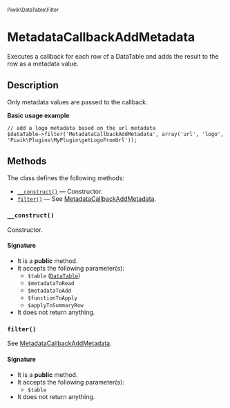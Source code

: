<small>Piwik\DataTable\Filter</small>

MetadataCallbackAddMetadata
===========================

Executes a callback for each row of a DataTable and adds the result to the row as a metadata value.

Description
-----------

Only metadata values are passed to the callback.

**Basic usage example**

    // add a logo metadata based on the url metadata
    $dataTable->filter('MetadataCallbackAddMetadata', array('url', 'logo', 'Piwik\Plugins\MyPlugin\getLogoFromUrl'));


Methods
-------

The class defines the following methods:

- [`__construct()`](#__construct) &mdash; Constructor.
- [`filter()`](#filter) &mdash; See [MetadataCallbackAddMetadata](#).

### `__construct()` <a name="__construct"></a>

Constructor.

#### Signature

- It is a **public** method.
- It accepts the following parameter(s):
    - `$table` ([`DataTable`](../../../Piwik/DataTable.md))
    - `$metadataToRead`
    - `$metadataToAdd`
    - `$functionToApply`
    - `$applyToSummaryRow`
- It does not return anything.

### `filter()` <a name="filter"></a>

See [MetadataCallbackAddMetadata](#).

#### Signature

- It is a **public** method.
- It accepts the following parameter(s):
    - `$table`
- It does not return anything.

